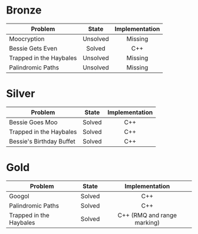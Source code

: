 # Bronze
| Problem        | State           | Implementation  |
| ------------- |:---------------:| :--------------:|
| Moocryption | Unsolved          | Missing            |
| Bessie Gets Even | Solved          | C++            |
| Trapped in the Haybales | Unsolved          | Missing            |
| Palindromic Paths | Unsolved          | Missing            |
# Silver
| Problem        | State           | Implementation  |
| ------------- |:---------------:| :--------------:|
| Bessie Goes Moo | Solved          | C++            |
| Trapped in the Haybales | Solved          | C++            |
| Bessie's Birthday Buffet | Solved          | C++            |
# Gold
| Problem        | State           | Implementation  |
| -------------  |:---------------:| :--------------:|
| Googol | Solved          | C++            |
| Palindromic Paths | Solved          | C++            |
| Trapped in the Haybales | Solved          | C++ (RMQ and range marking)           |
